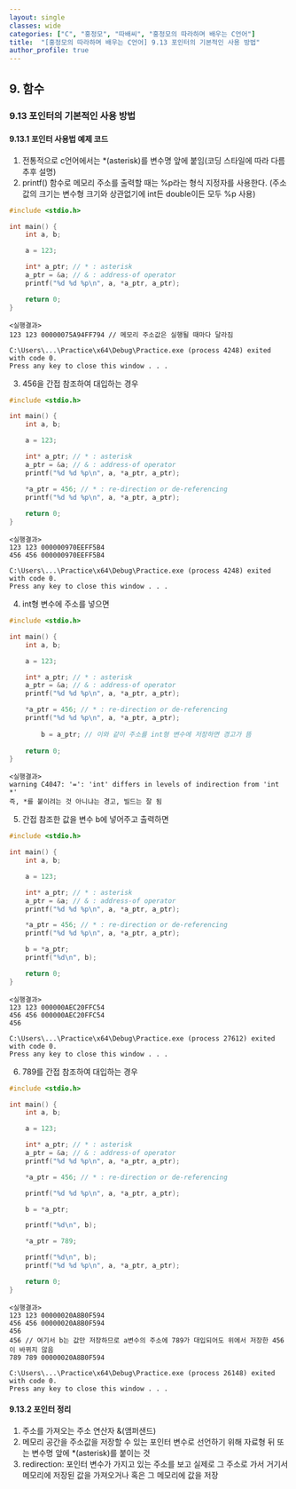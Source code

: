 ```yaml
---
layout: single 
classes: wide 
categories: ["C", "홍정모", "따배씨", "홍정모의 따라하며 배우는 C언어"]
title:  "[홍정모의 따라하며 배우는 C언어] 9.13 포인터의 기본적인 사용 방법"
author_profile: true
---
```


## 9. 함수

### 9.13 포인터의 기본적인 사용 방법

#### 9.13.1 포인터 사용법 예제 코드

1. 전통적으로 c언어에서는 *(asterisk)를 변수명 앞에 붙임(코딩 스타일에 따라 다름 추후 설명)
2. printf() 함수로 메모리 주소를 출력할 때는 %p라는 형식 지정자를 사용한다. (주소값의 크기는 변수형 크기와 상관없기에 int든 double이든 모두 %p 사용)

```c
#include <stdio.h>

int main() {
	int a, b;

	a = 123;

	int* a_ptr; // * : asterisk
	a_ptr = &a; // & : address-of operator
	printf("%d %d %p\n", a, *a_ptr, a_ptr);

	return 0; 
}
```

```
<실행결과>
123 123 00000075A94FF794 // 메모리 주소값은 실행될 때마다 달라짐

C:\Users\...\Practice\x64\Debug\Practice.exe (process 4248) exited with code 0.
Press any key to close this window . . .
```

3. 456을 간접 참조하여 대입하는 경우

```c
#include <stdio.h>

int main() {
	int a, b;

	a = 123;

	int* a_ptr; // * : asterisk
	a_ptr = &a; // & : address-of operator
	printf("%d %d %p\n", a, *a_ptr, a_ptr);

	*a_ptr = 456; // * : re-direction or de-referencing
	printf("%d %d %p\n", a, *a_ptr, a_ptr);
    
	return 0; 
}
```

```
<실행결과>
123 123 000000970EEFF5B4
456 456 000000970EEFF5B4

C:\Users\...\Practice\x64\Debug\Practice.exe (process 4248) exited with code 0.
Press any key to close this window . . .
```
4. int형 변수에 주소를 넣으면
```c
#include <stdio.h>

int main() {
	int a, b;

	a = 123;

	int* a_ptr; // * : asterisk
	a_ptr = &a; // & : address-of operator
	printf("%d %d %p\n", a, *a_ptr, a_ptr);

	*a_ptr = 456; // * : re-direction or de-referencing
	printf("%d %d %p\n", a, *a_ptr, a_ptr);
    
        b = a_ptr; // 이와 같이 주소를 int형 변수에 저장하면 경고가 뜸
        
	return 0; 
}
```
```
<실행결과>
warning C4047: '=': 'int' differs in levels of indirection from 'int *'
즉, *를 붙이려는 것 아니냐는 경고, 빌드는 잘 됨
```
5. 간접 참조한 값을 변수 b에 넣어주고 출력하면
```c
#include <stdio.h>

int main() {
	int a, b;

	a = 123;

	int* a_ptr; // * : asterisk
	a_ptr = &a; // & : address-of operator
	printf("%d %d %p\n", a, *a_ptr, a_ptr);

	*a_ptr = 456; // * : re-direction or de-referencing
	printf("%d %d %p\n", a, *a_ptr, a_ptr);

	b = *a_ptr;
	printf("%d\n", b);

	return 0; 
}
```

```
<실행결과>
123 123 000000AEC20FFC54
456 456 000000AEC20FFC54
456

C:\Users\...\Practice\x64\Debug\Practice.exe (process 27612) exited with code 0.
Press any key to close this window . . .
```
6. 789를 간접 참조하여 대입하는 경우

```c
#include <stdio.h>

int main() {
	int a, b;

	a = 123;

	int* a_ptr; // * : asterisk
	a_ptr = &a; // & : address-of operator
	printf("%d %d %p\n", a, *a_ptr, a_ptr);

	*a_ptr = 456; // * : re-direction or de-referencing

	printf("%d %d %p\n", a, *a_ptr, a_ptr);

	b = *a_ptr;

	printf("%d\n", b);

	*a_ptr = 789;

	printf("%d\n", b);
	printf("%d %d %p\n", a, *a_ptr, a_ptr);

	return 0; 
}
```
```
<실행결과>
123 123 00000020A8B0F594
456 456 00000020A8B0F594
456
456 // 여기서 b는 값만 저장하므로 a변수의 주소에 789가 대입되어도 위에서 저장한 456이 바뀌지 않음
789 789 00000020A8B0F594

C:\Users\...\Practice\x64\Debug\Practice.exe (process 26148) exited with code 0.
Press any key to close this window . . .
```

#### 9.13.2 포인터 정리

1. 주소를 가져오는 주소 연산자 &(앰퍼샌드)
2. 메모리 공간을 주소값을 저장할 수 있는 포인터 변수로 선언하기 위해 자료형 뒤 또는 변수명 앞에 *(asterisk)를 붙이는 것
3. redirection: 포인터 변수가 가지고 있는 주소를 보고 실제로 그 주소로 가서 거기서 메모리에 저장된 값을 가져오거나 혹은 그 메모리에 값을 저장
